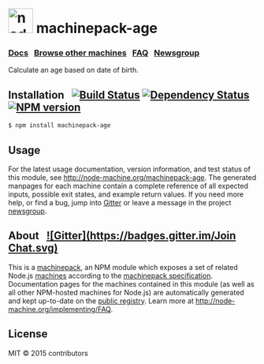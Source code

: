 
<h1>
  <a href="http://node-machine.org" title="Node-Machine public registry"><img alt="node-machine logo" title="Node-Machine Project" src="http://node-machine.org/images/machine-anthropomorph-for-white-bg.png" width="50" /></a>
  machinepack-age
</h1>

### [Docs](http://node-machine.org/machinepack-age) &nbsp; [Browse other machines](http://node-machine.org/machinepacks) &nbsp;  [FAQ](http://node-machine.org/implementing/FAQ)  &nbsp;  [Newsgroup](https://groups.google.com/forum/?hl=en#!forum/node-machine)

Calculate an age based on date of birth.


## Installation &nbsp; [![Build Status](https://travis-ci.org/SpoonX/machinepack-age.png)](https://travis-ci.org/SpoonX/machinepack-age) [![Dependency Status](https://david-dm.org/spoonx/machinepack-age.svg)](https://david-dm.org/spoonx/machinepack-age) [![NPM version](https://badge.fury.io/js/machinepack-age.png)](http://badge.fury.io/js/machinepack-age)


```sh
$ npm install machinepack-age
```

## Usage

For the latest usage documentation, version information, and test status of this module, see <a href="http://node-machine.org/machinepack-age" title="Calculate an age based on date of birth. (for node.js)">http://node-machine.org/machinepack-age</a>.  The generated manpages for each machine contain a complete reference of all expected inputs, possible exit states, and example return values.  If you need more help, or find a bug, jump into [Gitter](https://gitter.im/node-machine/general) or leave a message in the project [newsgroup](https://groups.google.com/forum/?hl=en#!forum/node-machine).

## About  &nbsp; [![Gitter](https://badges.gitter.im/Join Chat.svg)](https://gitter.im/node-machine/general?utm_source=badge&utm_medium=badge&utm_campaign=pr-badge&utm_content=badge)

This is a [machinepack](http://node-machine.org/machinepacks), an NPM module which exposes a set of related Node.js [machines](http://node-machine.org/spec/machine) according to the [machinepack specification](http://node-machine.org/spec/machinepack).
Documentation pages for the machines contained in this module (as well as all other NPM-hosted machines for Node.js) are automatically generated and kept up-to-date on the <a href="http://node-machine.org" title="Public machine registry for Node.js">public registry</a>.
Learn more at <a href="http://node-machine.org/implementing/FAQ" title="Machine Project FAQ (for implementors)">http://node-machine.org/implementing/FAQ</a>.

## License

MIT &copy; 2015 contributors
